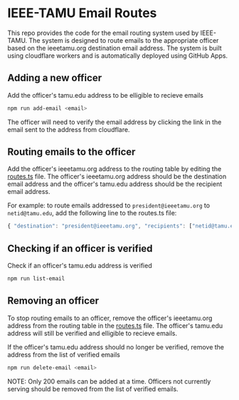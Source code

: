 # IEEE-TAMU Email Routes

This repo provides the code for the email routing system used by IEEE-TAMU. The system is designed to route emails to the appropriate officer based on the ieeetamu.org destination email address. The system is built using cloudflare workers and is automatically deployed using GitHub Apps.

## Adding a new officer
Add the officer's tamu.edu address to be elligible to recieve emails
```bash
npm run add-email <email>
```

The officer will need to verify the email address by clicking the link in the email sent to the address from cloudflare.

## Routing emails to the officer
Add the officer's ieeetamu.org address to the routing table by editing the [routes.ts](src/routes.ts) file. The officer's ieeetamu.org address should be the destination email address and the officer's tamu.edu address should be the recipient email address.

For example: to route emails addressed to `president@ieeetamu.org` to `netid@tamu.edu`, add the following line to the routes.ts file:
```typescript
{ "destination": "president@ieeetamu.org", "recipients": ["netid@tamu.edu"] }
```

## Checking if an officer is verified
Check if an officer's tamu.edu address is verified
```bash
npm run list-email
```

## Removing an officer
To stop routing emails to an officer, remove the officer's ieeetamu.org address from the routing table in the [routes.ts](src/routes.ts) file. The officer's tamu.edu address will still be verified and elligible to recieve emails.

If the officer's tamu.edu address should no longer be verified, remove the address from the list of verified emails
```bash
npm run delete-email <email>
```

NOTE: Only 200 emails can be added at a time. Officers not currently serving should be removed from the list of verified emails.
